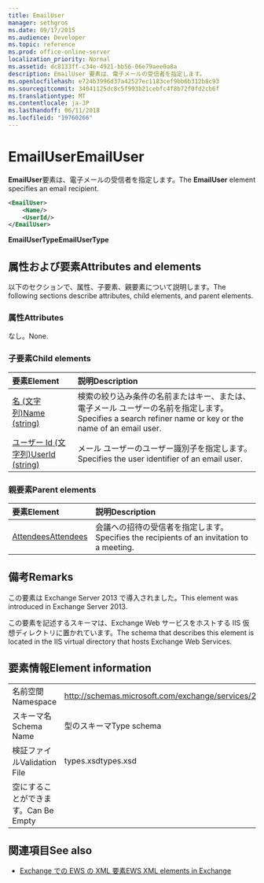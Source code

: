 ```yaml
---
title: EmailUser
manager: sethgros
ms.date: 09/17/2015
ms.audience: Developer
ms.topic: reference
ms.prod: office-online-server
localization_priority: Normal
ms.assetid: dc8133ff-c34e-4921-bb56-06e79aee0a8a
description: EmailUser 要素は、電子メールの受信者を指定します。
ms.openlocfilehash: e724b3996d37a42527ec1183cef9bb6b312b8c93
ms.sourcegitcommit: 34041125dc8c5f993b21cebfc4f8b72f0fd2cb6f
ms.translationtype: MT
ms.contentlocale: ja-JP
ms.lasthandoff: 06/11/2018
ms.locfileid: "19760266"
---
```

# <a name="emailuser"></a><span data-ttu-id="d130b-103">EmailUser</span><span class="sxs-lookup"><span data-stu-id="d130b-103">EmailUser</span></span>

<span data-ttu-id="d130b-104">**EmailUser**要素は、電子メールの受信者を指定します。</span><span class="sxs-lookup"><span data-stu-id="d130b-104">The **EmailUser** element specifies an email recipient.</span></span> 
  
```XML
<EmailUser>
    <Name/>
    <UserId/>
</EmailUser>
```

 <span data-ttu-id="d130b-105">**EmailUserType**</span><span class="sxs-lookup"><span data-stu-id="d130b-105">**EmailUserType**</span></span>
## <a name="attributes-and-elements"></a><span data-ttu-id="d130b-106">属性および要素</span><span class="sxs-lookup"><span data-stu-id="d130b-106">Attributes and elements</span></span>

<span data-ttu-id="d130b-107">以下のセクションで、属性、子要素、親要素について説明します。</span><span class="sxs-lookup"><span data-stu-id="d130b-107">The following sections describe attributes, child elements, and parent elements.</span></span>
  
### <a name="attributes"></a><span data-ttu-id="d130b-108">属性</span><span class="sxs-lookup"><span data-stu-id="d130b-108">Attributes</span></span>

<span data-ttu-id="d130b-109">なし。</span><span class="sxs-lookup"><span data-stu-id="d130b-109">None.</span></span>
  
### <a name="child-elements"></a><span data-ttu-id="d130b-110">子要素</span><span class="sxs-lookup"><span data-stu-id="d130b-110">Child elements</span></span>

|<span data-ttu-id="d130b-111">**要素**</span><span class="sxs-lookup"><span data-stu-id="d130b-111">**Element**</span></span>|<span data-ttu-id="d130b-112">**説明**</span><span class="sxs-lookup"><span data-stu-id="d130b-112">**Description**</span></span>|
|:-----|:-----|
|[<span data-ttu-id="d130b-113">名 (文字列)</span><span class="sxs-lookup"><span data-stu-id="d130b-113">Name (string)</span></span>](name-string.md) <br/> |<span data-ttu-id="d130b-114">検索の絞り込み条件の名前またはキー、または、電子メール ユーザーの名前を指定します。</span><span class="sxs-lookup"><span data-stu-id="d130b-114">Specifies a search refiner name or key or the name of an email user.</span></span>  <br/> |
|[<span data-ttu-id="d130b-115">ユーザー Id (文字列)</span><span class="sxs-lookup"><span data-stu-id="d130b-115">UserId (string)</span></span>](userid-string.md) <br/> |<span data-ttu-id="d130b-116">メール ユーザーのユーザー識別子を指定します。</span><span class="sxs-lookup"><span data-stu-id="d130b-116">Specifies the user identifier of an email user.</span></span>  <br/> |
   
### <a name="parent-elements"></a><span data-ttu-id="d130b-117">親要素</span><span class="sxs-lookup"><span data-stu-id="d130b-117">Parent elements</span></span>

|<span data-ttu-id="d130b-118">**要素**</span><span class="sxs-lookup"><span data-stu-id="d130b-118">**Element**</span></span>|<span data-ttu-id="d130b-119">**説明**</span><span class="sxs-lookup"><span data-stu-id="d130b-119">**Description**</span></span>|
|:-----|:-----|
|[<span data-ttu-id="d130b-120">Attendees</span><span class="sxs-lookup"><span data-stu-id="d130b-120">Attendees</span></span>](attendees.md) <br/> |<span data-ttu-id="d130b-121">会議への招待の受信者を指定します。</span><span class="sxs-lookup"><span data-stu-id="d130b-121">Specifies the recipients of an invitation to a meeting.</span></span>  <br/> |
   
## <a name="remarks"></a><span data-ttu-id="d130b-122">備考</span><span class="sxs-lookup"><span data-stu-id="d130b-122">Remarks</span></span>

<span data-ttu-id="d130b-123">この要素は Exchange Server 2013 で導入されました。</span><span class="sxs-lookup"><span data-stu-id="d130b-123">This element was introduced in Exchange Server 2013.</span></span>
  
<span data-ttu-id="d130b-124">この要素を記述するスキーマは、Exchange Web サービスをホストする IIS 仮想ディレクトリに置かれています。</span><span class="sxs-lookup"><span data-stu-id="d130b-124">The schema that describes this element is located in the IIS virtual directory that hosts Exchange Web Services.</span></span>
  
## <a name="element-information"></a><span data-ttu-id="d130b-125">要素情報</span><span class="sxs-lookup"><span data-stu-id="d130b-125">Element information</span></span>

|||
|:-----|:-----|
|<span data-ttu-id="d130b-126">名前空間</span><span class="sxs-lookup"><span data-stu-id="d130b-126">Namespace</span></span>  <br/> |http://schemas.microsoft.com/exchange/services/2006/types  <br/> |
|<span data-ttu-id="d130b-127">スキーマ名</span><span class="sxs-lookup"><span data-stu-id="d130b-127">Schema Name</span></span>  <br/> |<span data-ttu-id="d130b-128">型のスキーマ</span><span class="sxs-lookup"><span data-stu-id="d130b-128">Type schema</span></span>  <br/> |
|<span data-ttu-id="d130b-129">検証ファイル</span><span class="sxs-lookup"><span data-stu-id="d130b-129">Validation File</span></span>  <br/> |<span data-ttu-id="d130b-130">types.xsd</span><span class="sxs-lookup"><span data-stu-id="d130b-130">types.xsd</span></span>  <br/> |
|<span data-ttu-id="d130b-131">空にすることができます。</span><span class="sxs-lookup"><span data-stu-id="d130b-131">Can Be Empty</span></span>  <br/> ||
   
## <a name="see-also"></a><span data-ttu-id="d130b-132">関連項目</span><span class="sxs-lookup"><span data-stu-id="d130b-132">See also</span></span>



- [<span data-ttu-id="d130b-133">Exchange での EWS の XML 要素</span><span class="sxs-lookup"><span data-stu-id="d130b-133">EWS XML elements in Exchange</span></span>](ews-xml-elements-in-exchange.md)

